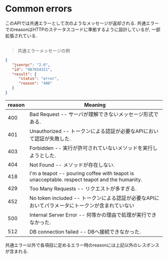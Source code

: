 # Common errors
このAPIでは共通エラーとして次のようなメッセージが返却される. 共通エラーでのreasonはHTTPのステータスコードに準拠するように設計しているが, 一部拡張されている.
```bash

```
> 共通エラーメッセージの例
```json
{
   "jsonrpc": "2.0",
   "id": "987654321",
   "result": {
      "status": "error",
      "reason": "400"
   }
}
```


reason | Meaning
---------- | -------
400 | Bad Request -- サーバが理解できないメッセージ形式である.
401 | Unauthorized -- トークンによる認証が必要なAPIにおいて認証が失敗した.
403 | Forbidden -- 実行が許可されていないメソッドを実行しようとした.
404 | Not Found -- メソッドが存在しない.
418 | I'm a teapot -- pouring coffee with teapot is unacceptable. respect teapot and the humanity.
429 | Too Many Requests -- リクエストが多すぎる.
452 | No token included -- トークンによる認証が必要なAPIにおいてパラメータにトークンが含まれていない
500 | Internal Server Error -- 何等かの理由で処理が実行できなかった.
512 | DB connection failed -- DBへ接続できなかった.

共通エラー以外で各項目に定めるエラー時のreasonには上記以外のレスポンスが含まれる.